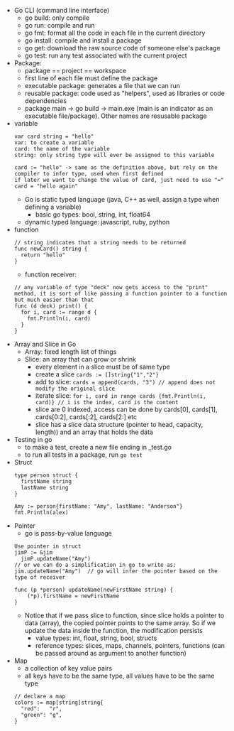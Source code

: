 - Go CLI (command line interface)
  - go build: only compile
  - go run: compile and run
  - go fmt: format all the code in each file in the current directory
  - go install: compile and install a package
  - go get: download the raw source code of someone else's package
  - go test: run any test associated with the current project
- Package:
  - package == project == workspace
  - first line of each file must define the package
  - executable package: generates a file that we can run
  - reusable package: code used as "helpers", used as libraries or code dependencies
  - package main -> go build -> main.exe (main is an indicator as an executable file/package). Other names are resusable package
- variable
  ```
  var card string = "hello"
  var: to create a variable
  card: the name of the variable
  string: only string type will ever be assigned to this variable
  
  card := "hello" -> same as the definition above, but rely on the compiler to infer type, used when first defined
  if later we want to change the value of card, just need to use "="
  card = "hello again"
  ```
  - Go is static typed language (java, C++ as well, assign a type when defining a variable)
    - basic go types: bool, string, int, float64
  - dynamic typed language: javascript, ruby, python
- function
  ```
  // string indicates that a string needs to be returned
  func newCard() string {
    return "hello"
  }
  ```
  - function receiver: 
  ```
  // any variable of type "deck" now gets access to the "print" method, it is sort of like passing a function pointer to a function but much easier than that
  func (d deck) print() {
    for i, card := range d {
      fmt.Println(i, card)
    }
  }
  ```
- Array and Slice in Go
  - Array: fixed length list of things
  - Slice: an array that can grow or shrink
    - every element in a slice must be of same type
    - create a slice ```cards := []string{"1","2"}```
    - add to slice: ```cards = append(cards, "3") // append does not modify the original slice ```
    - iterate slice:  ```for i, card in range cards {fmt.Println(i, card)} // i is the index, card is the content``` 
    - slice are 0 indexed, access can be done by cards[0], cards[1], cards[0:2], cards[:2], cards[2:] etc
    - slice has a slice data structure (pointer to head, capacity, length)) and an array that holds the data
- Testing in go
  - to make a test, create a new file ending in _test.go
  - to run all tests in a package, run ```go test```
- Struct
  ```
  type person struct {
    firstName string
    lastName string
  }
  
  Amy := person{firstName: "Amy", lastName: "Anderson"}
  fmt.Println(alex)
  ```
- Pointer
  - go is pass-by-value language
  ```
  Use pointer in struct
  jimP := &jim
	jimP.updateName("Amy")
  // or we can do a simplification in go to write as:
  jim.updateName("Amy")  // go will infer the pointer based on the type of receiver
  
  func (p *person) updateName(newFirstName string) {
	  (*p).firstName = newFirstName
  }
  ```
  - Notice that if we pass slice to function, since slice holds a pointer to data (array), the copied pointer points to the same array. So if we update the data inside the function, the modification persists
    - value types: int, float, string, bool, structs
    - reference types: slices, maps, channels, pointers, functions (can be passed around as argument to another function)
- Map
  - a collection of key value pairs
  - all keys have to be the same type, all values have to be the same type
  ```
  // declare a map
  colors := map[string]string{
	"red":   "r",
	"green": "g",
  }
  ```
    
